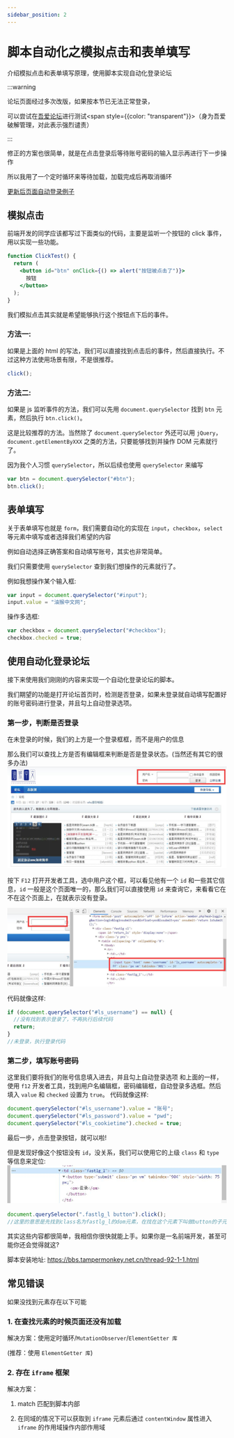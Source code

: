 ```yaml
---
sidebar_position: 2
---
```


# 脚本自动化之模拟点击和表单填写

介绍模拟点击和表单填写原理，使用脚本实现自动化登录论坛

:::warning

论坛页面经过多次改版，如果按本节已无法正常登录，

可以尝试在[吾爱论坛](https://www.52pojie.cn/)进行测试<span style={{color: "transparent"}}>（身为吾爱破解管理，对此表示强烈谴责）</span>

:::

修正的方案也很简单，就是在点击登录后等待账号密码的输入显示再进行下一步操作

所以我用了一个定时循环来等待加载，加载完成后再取消循环

[更新后页面自动登录例子](https://bbs.tampermonkey.net.cn/thread-1326-1-1.html)

## 模拟点击

前端开发的同学应该都写过下面类似的代码，主要是监听一个按钮的 click 事件，用以实现一些功能。

```jsx live
function ClickTest() {
  return (
    <button id="btn" onClick={() => alert("按钮被点击了")}>
      按钮
    </button>
  );
}
```

我们模拟点击其实就是希望能够执行这个按钮点下后的事件。

### 方法一:

如果是上面的 html 的写法，我们可以直接找到点击后的事件，然后直接执行。不过这种方法使用场景有限，不是很推荐。

```js
click();
```

### 方法二:

如果是 js 监听事件的方法，我们可以先用 `document.querySelector` 找到 `btn` 元素，然后执行 `btn.click()`。

这是比较推荐的方法。当然除了 `document.querySelector` 外还可以用 `jQuery`，`document.getElementByXXX` 之类的方法，只要能够找到并操作 DOM 元素就行了。

因为我个人习惯 `querySelector`，所以后续也使用 `querySelector` 来编写

```js
var btn = document.querySelector("#btn");
btn.click();
```

## 表单填写

关于表单填写也就是 `form`，我们需要自动化的实现在 `input`，`checkbox`，`select` 等元素中填写或者选择我们希望的内容

例如自动选择正确答案和自动填写账号，其实也非常简单。

我们只需要使用 `querySelector` 查到我们想操作的元素就行了。

例如我想操作某个输入框:

```js
var input = document.querySelector("#input");
input.value = "油猴中文网";
```

操作多选框:

```js
var checkbox = document.querySelector("#checkbox");
checkbox.checked = true;
```

## 使用自动化登录论坛

接下来使用我们刚刚的内容来实现一个自动化登录论坛的脚本。

我们期望的功能是打开论坛首页时，检测是否登录，如果未登录就自动填写配置好的账号密码进行登录，并且勾上自动登录选项。

### 第一步，判断是否登录

在未登录的时候，我们的上方是一个登录框框，而不是用户的信息

那么我们可以查找上方是否有编辑框来判断是否是登录状态。(当然还有其它的很多办法)
![demo](./img/02/main-page.jpg)

按下 `F12` 打开开发者工具，选中用户这个框，可以看见他有一个 `id` 和一些其它信息，`id` 一般是这个页面唯一的，那么我们可以直接使用 `id` 来查询它，来看看它在不在这个页面上，在就表示没有登录。

![demo](./img/02/input-position.jpg)

代码就像这样:

```js
if (document.querySelector("#ls_username") == null) {
  //没有找到表示登录了，不再执行后续代码
  return;
}
//未登录，执行登录代码
```

### 第二步，填写账号密码
这里我们要将我们的账号信息填入进去，并且勾上自动登录选项
和上面的一样，使用 `f12` 开发者工具，找到用户名编辑框，密码编辑框，自动登录多选框。然后填入 `value` 和 `checked` 设置为 `true`。
代码就像这样:

```js
document.querySelector("#ls_username").value = "账号";
document.querySelector("#ls_password").value = "pwd";
document.querySelector("#ls_cookietime").checked = true;
```

最后一步，点击登录按钮，就可以啦!

但是发现好像这个按钮没有 `id`，没关系，我们可以使用它的上级 `class` 和 `type` 等信息来定位:
![demo](./img/02/input-development.jpg)

```js
document.querySelector(".fastlg_l button").click();
//这里的意思是先找到class名为fastlg_l的dom元素，在找在这个元素下叫做button的子元素
```

其实这些内容都很简单，我相信你很快就能上手。如果你是一名前端开发，甚至可能你还会觉得就这?

脚本安装地址: https://bbs.tampermonkey.net.cn/thread-92-1-1.html

## 常见错误

如果没找到元素存在以下可能

### 1. 在查找元素的时候页面还没有加载

解决方案：使用定时循环/`MutationObserver`/`ElementGetter 库`

(推荐：使用 `ElementGetter 库`)

### 2. 存在 `iframe` 框架

解决方案：

1. match 匹配到脚本内部

2. 在同域的情况下可以获取到 `iframe` 元素后通过 `contentWindow` 属性进入 `iframe` 的作用域操作内部作用域
